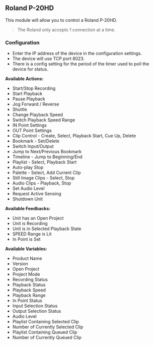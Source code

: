 ## Roland P-20HD

This module will allow you to control a Roland P-20HD.

> The Roland only accepts 1 connection at a time.

### Configuration
* Enter the IP address of the device in the configuration settings.
* The device will use TCP port 8023.
* There is a config setting for the period of the timer used to poll the device for status.

**Available Actions:**
* Start/Stop Recording
* Start Playback
* Pause Playback
* Jog Forward / Reverse
* Shuttle
* Change Playback Speed
* Switch Playback Speed Range
* IN Point Settings
* OUT Point Settings
* Clip Control - Create, Select, Playback Start, Cue Up, Delete
* Bookmark - Set/Delete
* Switch Input/Output
* Jump to Next/Previous Bookmark
* Timeline - Jump to Beginning/End
* Playlist - Select, Playback Start
* Auto-play Stop
* Palette - Select, Add Current Clip
* Still Image Clips - Select, Stop
* Audio Clips - Playback, Stop
* Set Audio Level
* Request Active Sensing
* Shutdown Unit

**Available Feedbacks:**
* Unit has an Open Project
* Unit is Recording
* Unit is in Selected Playback State
* SPEED Range is Lit
* In Point is Set

**Available Variables:**
* Product Name
* Version
* Open Project
* Project Mode
* Recording Status
* Playback Status
* Playback Speed
* Playback Range
* In Point Status
* Input Selection Status
* Output Selection Status
* Audio Level
* Playlist Containing Selected Clip
* Number of Currently Selected Clip
* Playlist Containing Queued Clip
* Number of Currently Queued Clip
